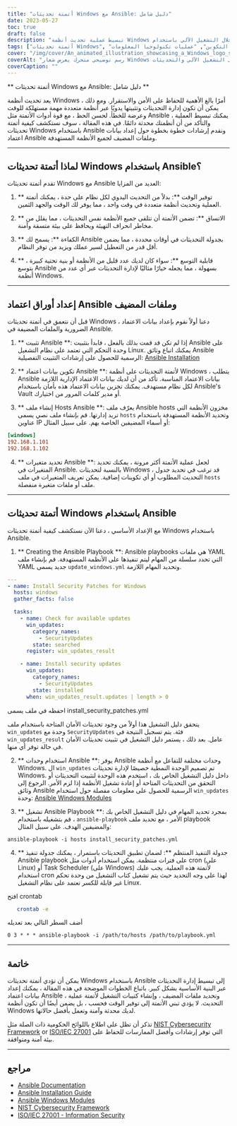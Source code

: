 ```yaml
---
title: "أتمتة تحديثات Windows مع Ansible: دليل شامل"
date: 2023-05-27
toc: true
draft: false
description: "تبسيط عملية تحديث أنظمة Windows من خلال التشغيل الآلي باستخدام Ansible - تم تضمين الإرشادات خطوة بخطوة وأفضل الممارسات."
tags: ["أتمتة تحديثات Windows", "أتمتة أنسبل", "ادارة النظام", "تصحيحات الأمان", "البنية التحتية لتكنولوجيا المعلومات", "أتمتة الشبكة", "إدارة التكوين", "عمليات تكنولوجيا المعلومات", "DevOps", "الأمن الإلكتروني", "أتمتة تكنولوجيا المعلومات", "كفاءة تكنولوجيا المعلومات", "كتاب اللعب أنسبل", "أمن Windows", "إدارة التحديث", "إنتاجية تكنولوجيا المعلومات", "صيانة تكنولوجيا المعلومات", "أوراق اعتماد جديرة بالثقة", "تكوين المضيف", "أتمتة النظام", "تحديثات Windows", "إدارة نظام Windows", "تصحيحات أمان Windows", "البنية التحتية لتكنولوجيا المعلومات لـ Windows", "أتمتة شبكة Windows", "إدارة تكوين Windows", "عمليات Windows IT", "Windows DevOps", "الأمن السيبراني لـ Windows", "أتمتة Windows IT", "كفاءة Windows IT"]
cover: "/img/cover/An_animated_illustration_showcasing_a_Windows_logo_surround.png"
coverAlt: "رسم توضيحي متحرك يعرض شعار Windows محاطًا بتروس ترمز إلى التشغيل الآلي والتحديثات."
coverCaption: ""
---
```


** أتمتة تحديثات Windows مع Ansible: دليل شامل **

يعد تحديث أنظمة Windows أمرًا بالغ الأهمية للحفاظ على الأمن والاستقرار. ومع ذلك ، يمكن أن تكون إدارة التحديثات وتثبيتها يدويًا عبر أنظمة متعددة مهمة مستهلكة للوقت وعرضة للخطأ. لحسن الحظ ، مع قوة أدوات الأتمتة مثل Ansible ، يمكنك تبسيط العملية والتأكد من أن أنظمتك محدثة دائمًا. في هذه المقالة ، سوف نستكشف كيفية أتمتة تحديثات Windows باستخدام Ansible ونقدم إرشادات خطوة بخطوة حول إعداد بيانات اعتماد Ansible وملفات المضيف لجميع الأنظمة المستهدفة.

______

## لماذا أتمتة تحديثات Windows باستخدام Ansible؟

تقدم أتمتة تحديثات Windows مع Ansible العديد من المزايا:

1. ** توفير الوقت **: بدلاً من التحديث اليدوي لكل نظام على حدة ، يمكنك أتمتة العملية وتحديث أنظمة متعددة في وقت واحد ، مما يوفر لك الوقت والجهد الثمين.

2. ** الاتساق **: تضمن الأتمتة أن تتلقى جميع الأنظمة نفس التحديثات ، مما يقلل من مخاطر انحراف التهيئة ويحافظ على بيئة متسقة وآمنة.

3. ** الكفاءة **: يسمح لك Ansible بجدولة التحديثات في أوقات محددة ، مما يضمن أقل قدر من التعطيل لسير عملك ويزيد من توفر النظام.

4. ** قابلية التوسع **: سواء كان لديك عدد قليل من الأنظمة أو بنية تحتية كبيرة ، يتوسع Ansible بسهولة ، مما يجعله خيارًا مثاليًا لإدارة التحديثات عبر أي عدد من أنظمة Windows.

______

## إعداد أوراق اعتماد Ansible وملفات المضيف

قبل أن نتعمق في أتمتة تحديثات Windows ، دعنا أولاً نقوم بإعداد بيانات الاعتماد الضرورية والملفات المضيفة في Ansible.

1. ** تثبيت Ansible **: إذا لم تكن قد قمت بذلك بالفعل ، فابدأ بتثبيت Ansible على وحدة التحكم التي تعتمد على نظام التشغيل Linux. يمكنك اتباع وثائق Ansible الرسمية للحصول على إرشادات التثبيت التفصيلية: [Ansible Installation](https://docs.ansible.com/ansible/latest/installation_guide/index.html)

2. ** تكوين بيانات اعتماد Ansible **: لأتمتة التحديثات على أنظمة Windows ، يتطلب Ansible بيانات الاعتماد المناسبة. تأكد من أن لديك بيانات الاعتماد الإدارية اللازمة لكل نظام مستهدف. يمكنك تخزين بيانات الاعتماد هذه بأمان باستخدام Ansible's Vault أو مدير كلمات المرور من اختيارك.

3. ** إنشاء ملف Hosts Ansible **: يعرّف ملف Ansible hosts مخزون الأنظمة التي تريد إدارتها. قم بإنشاء ملف نصي يسمى `hosts` وتحديد الأنظمة المستهدفة باستخدام عناوين IP أو أسماء المضيفين الخاصة بهم. على سبيل المثال:

```ini
[windows]
192.168.1.101
192.168.1.102
```

4. ** تحديد متغيرات Ansible **: لجعل عملية الأتمتة أكثر مرونة ، يمكنك تحديد المتغيرات في Ansible. بالنسبة لتحديثات Windows ، قد ترغب في تحديد جدول التحديث المطلوب أو أي تكوينات إضافية. يمكن تعريف المتغيرات في ملف `hosts` ملف أو ملفات متغيرة منفصلة.

______

## أتمتة تحديثات Windows باستخدام Ansible

مع الإعداد الأساسي ، دعنا الآن نستكشف كيفية أتمتة تحديثات Windows باستخدام Ansible.

1. ** Creating the Ansible Playbook **: Ansible playbooks هي ملفات YAML التي تحدد سلسلة من المهام ليتم تنفيذها على الأنظمة المستهدفة. قم بإنشاء ملف YAML جديد يسمى `update_windows.yml` وتحديد المهام اللازمة.

```yaml
---
- name: Install Security Patches for Windows
  hosts: windows
  gather_facts: false

  tasks:
    - name: Check for available updates
      win_updates:
        category_names:
          - SecurityUpdates
        state: searched
      register: win_updates_result

    - name: Install security updates
      win_updates:
        category_names:
          - SecurityUpdates
        state: installed
      when: win_updates_result.updates | length > 0
```
احفظه في ملف يسمى install_security_patches.yml

يتحقق دليل التشغيل هذا أولاً من وجود تحديثات الأمان المتاحة باستخدام ملف `win_updates` وحدة مع `SecurityUpdates` فئة. يتم تسجيل النتيجة في `win_updates_result` عامل. بعد ذلك ، يستمر دليل التشغيل في تثبيت تحديثات الأمان في حالة توفر أي منها.

2. ** استخدام وحدات Ansible **: يوفر Ansible وحدات مختلفة للتفاعل مع أنظمة Windows. ال `win_updates` تم تصميم الوحدة النمطية خصيصًا لإدارة تحديثات Windows. داخل دليل التشغيل الخاص بك ، استخدم هذه الوحدة لتثبيت التحديثات أو التحقق من التحديثات المتاحة أو إعادة تشغيل الأنظمة إذا لزم الأمر. الرجوع إلى وثائق Ansible الرسمية للحصول على معلومات مفصلة حول استخدام `win_updates` وحدة: [Ansible Windows Modules](https://docs.ansible.com/ansible/latest/collections/ansible/windows/win_updates_module.html)

3. ** تشغيل Ansible Playbook **: بمجرد تحديد المهام في دليل التشغيل الخاص بك ، قم بتشغيله باستخدام `ansible-playbook` الأمر ، مع تحديد ملف playbook والمضيفين الهدف. على سبيل المثال:

```shell
ansible-playbook -i hosts install_security_patches.yml
```

4. ** جدولة التنفيذ المنتظم **: لضمان تطبيق التحديثات باستمرار ، يمكنك جدولة تنفيذ Ansible playbook على فترات منتظمة. يمكن استخدام أدوات مثل cron (على Linux) أو Task Scheduler (على Windows) لأتمتة هذه العملية. يجب عليك استخدام cron لهذا على وجه التحديد حيث يتم تشغيل كتاب التشغيل من وحدة تحكم غير قابلة للكسر تعتمد على نظام التشغيل Linux.

افتح crontab

```bash
   crontab -e
```
أضف السطر التالي بعد تعديله

```text
0 3 * * * ansible-playbook -i /path/to/hosts /path/to/playbook.yml
```

______

## خاتمة

يمكن أن تؤدي أتمتة تحديثات Windows باستخدام Ansible إلى تبسيط إدارة التحديثات عبر البنية الأساسية بشكل كبير. باتباع الخطوات الموضحة في هذه المقالة ، يمكنك إعداد بيانات اعتماد Ansible ، وتحديد ملفات المضيف ، وإنشاء كتيبات التشغيل لأتمتة عملية التحديث. لا يؤدي تبني الأتمتة إلى توفير الوقت فحسب ، بل يضمن أيضًا أن تكون أنظمة Windows لديك محدثة وآمنة وتعمل بأفضل حالاتها.

تذكر أن تظل على اطلاع باللوائح الحكومية ذات الصلة مثل [NIST Cybersecurity Framework](https://www.nist.gov/cyberframework) or [ISO/IEC 27001](https://www.iso.org/isoiec-27001-information-security.html) التي توفر إرشادات وأفضل الممارسات للحفاظ على بيئة آمنة ومتوافقة.

______

## مراجع

- [Ansible Documentation](https://docs.ansible.com/ansible/latest/index.html)
- [Ansible Installation Guide](https://docs.ansible.com/ansible/latest/installation_guide/index.html)
- [Ansible Windows Modules](https://docs.ansible.com/ansible/latest/collections/ansible/windows/win_updates_module.html)
- [NIST Cybersecurity Framework](https://www.nist.gov/cyberframework)
- [ISO/IEC 27001 - Information Security](https://www.iso.org/isoiec-27001-information-security.html)

